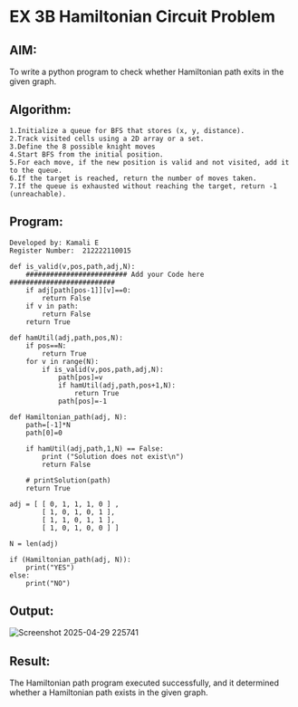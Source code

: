 # EX 3B Hamiltonian Circuit Problem
## AIM:
To write a python program to check whether Hamiltonian path exits in the given graph.

## Algorithm:
```
1.Initialize a queue for BFS that stores (x, y, distance).
2.Track visited cells using a 2D array or a set.
3.Define the 8 possible knight moves
4.Start BFS from the initial position.
5.For each move, if the new position is valid and not visited, add it to the queue.
6.If the target is reached, return the number of moves taken.
7.If the queue is exhausted without reaching the target, return -1 (unreachable).
```

## Program:
```
Developed by: Kamali E
Register Number:  212222110015

def is_valid(v,pos,path,adj,N):
    ######################### Add your Code here ##########################
    if adj[path[pos-1]][v]==0:
        return False
    if v in path:
        return False
    return True
    
def hamUtil(adj,path,pos,N):
    if pos==N:
        return True
    for v in range(N):
        if is_valid(v,pos,path,adj,N):
            path[pos]=v
            if hamUtil(adj,path,pos+1,N):
                return True
            path[pos]=-1
            
def Hamiltonian_path(adj, N):
    path=[-1]*N
    path[0]=0

    if hamUtil(adj,path,1,N) == False:
        print ("Solution does not exist\n")
        return False

    # printSolution(path)
    return True
    
adj = [ [ 0, 1, 1, 1, 0 ] ,
        [ 1, 0, 1, 0, 1 ],
        [ 1, 1, 0, 1, 1 ],
        [ 1, 0, 1, 0, 0 ] ]
 
N = len(adj)
 
if (Hamiltonian_path(adj, N)):
    print("YES")
else:
    print("NO")
```

## Output:
![Screenshot 2025-04-29 225741](https://github.com/user-attachments/assets/908da59b-ce72-45e4-b855-591730e8b205)

## Result:
The Hamiltonian path program executed successfully, and it determined whether a Hamiltonian path exists in the given graph.
